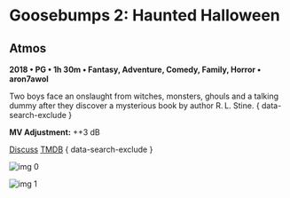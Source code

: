 # Goosebumps 2: Haunted Halloween

## Atmos

**2018 • PG • 1h 30m • Fantasy, Adventure, Comedy, Family, Horror • aron7awol**

Two boys face an onslaught from witches, monsters, ghouls and a talking dummy after they discover a mysterious book by author R. L. Stine.
{ data-search-exclude }

**MV Adjustment:** ++3 dB

[Discuss](https://www.avsforum.com/threads/bass-eq-for-filtered-movies.2995212/post-57408846)  [TMDB](442062)
{ data-search-exclude }

![img 0](https://i.imgur.com/5LtY2OX.jpg)

![img 1](https://i.imgur.com/VOyOESy.jpg)

